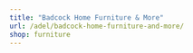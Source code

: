 ```yaml
---
title: "Badcock Home Furniture & More"
url: /adel/badcock-home-furniture-and-more/
shop: furniture
---
```

